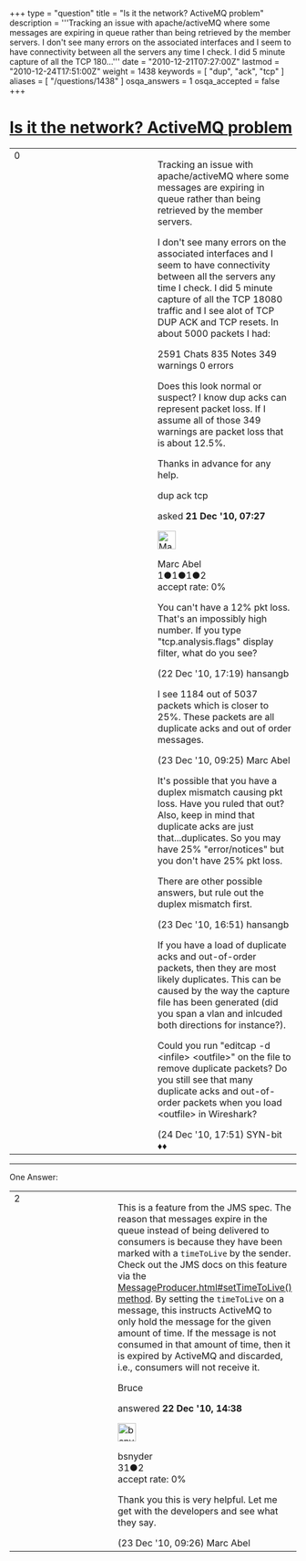 +++
type = "question"
title = "Is it the network? ActiveMQ problem"
description = '''Tracking an issue with apache/activeMQ where some messages are expiring in queue rather than being retrieved by the member servers. I don&#x27;t see many errors on the associated interfaces and I seem to have connectivity between all the servers any time I check. I did 5 minute capture of all the TCP 180...'''
date = "2010-12-21T07:27:00Z"
lastmod = "2010-12-24T17:51:00Z"
weight = 1438
keywords = [ "dup", "ack", "tcp" ]
aliases = [ "/questions/1438" ]
osqa_answers = 1
osqa_accepted = false
+++

<div class="headNormal">

# [Is it the network? ActiveMQ problem](/questions/1438/is-it-the-network-activemq-problem)

</div>

<div id="main-body">

<div id="askform">

<table id="question-table" style="width:100%;"><colgroup><col style="width: 50%" /><col style="width: 50%" /></colgroup><tbody><tr class="odd"><td style="width: 30px; vertical-align: top"><div class="vote-buttons"><span id="post-1438-upvote" class="ajax-command post-vote up" rel="nofollow" title="I like this post (click again to cancel)"> </span><div id="post-1438-score" class="post-score" title="current number of votes">0</div><span id="post-1438-downvote" class="ajax-command post-vote down" rel="nofollow" title="I dont like this post (click again to cancel)"> </span> <span id="favorite-mark" class="ajax-command favorite-mark" rel="nofollow" title="mark/unmark this question as favorite (click again to cancel)"> </span><div id="favorite-count" class="favorite-count"></div></div></td><td><div id="item-right"><div class="question-body"><p>Tracking an issue with apache/activeMQ where some messages are expiring in queue rather than being retrieved by the member servers.</p><p>I don't see many errors on the associated interfaces and I seem to have connectivity between all the servers any time I check. I did 5 minute capture of all the TCP 18080 traffic and I see alot of TCP DUP ACK and TCP resets. In about 5000 packets I had:</p><p>2591 Chats 835 Notes 349 warnings 0 errors</p><p>Does this look normal or suspect? I know dup acks can represent packet loss. If I assume all of those 349 warnings are packet loss that is about 12.5%.</p><p>Thanks in advance for any help.</p></div><div id="question-tags" class="tags-container tags"><span class="post-tag tag-link-dup" rel="tag" title="see questions tagged &#39;dup&#39;">dup</span> <span class="post-tag tag-link-ack" rel="tag" title="see questions tagged &#39;ack&#39;">ack</span> <span class="post-tag tag-link-tcp" rel="tag" title="see questions tagged &#39;tcp&#39;">tcp</span></div><div id="question-controls" class="post-controls"></div><div class="post-update-info-container"><div class="post-update-info post-update-info-user"><p>asked <strong>21 Dec '10, 07:27</strong></p><img src="https://secure.gravatar.com/avatar/2289fa3718446717043ac8721eada546?s=32&amp;d=identicon&amp;r=g" class="gravatar" width="32" height="32" alt="Marc%20Abel&#39;s gravatar image" /><p><span>Marc Abel</span><br />
<span class="score" title="1 reputation points">1</span><span title="1 badges"><span class="badge1">●</span><span class="badgecount">1</span></span><span title="1 badges"><span class="silver">●</span><span class="badgecount">1</span></span><span title="2 badges"><span class="bronze">●</span><span class="badgecount">2</span></span><br />
<span class="accept_rate" title="Rate of the user&#39;s accepted answers">accept rate:</span> <span title="Marc Abel has no accepted answers">0%</span></p></div></div><div id="comments-container-1438" class="comments-container"><span id="1463"></span><div id="comment-1463" class="comment"><div id="post-1463-score" class="comment-score"></div><div class="comment-text"><p>You can't have a 12% pkt loss. That's an impossibly high number. If you type "tcp.analysis.flags" display filter, what do you see?</p></div><div id="comment-1463-info" class="comment-info"><span class="comment-age">(22 Dec '10, 17:19)</span> <span class="comment-user userinfo">hansangb</span></div></div><span id="1471"></span><div id="comment-1471" class="comment"><div id="post-1471-score" class="comment-score"></div><div class="comment-text"><p>I see 1184 out of 5037 packets which is closer to 25%. These packets are all duplicate acks and out of order messages.</p></div><div id="comment-1471-info" class="comment-info"><span class="comment-age">(23 Dec '10, 09:25)</span> <span class="comment-user userinfo">Marc Abel</span></div></div><span id="1474"></span><div id="comment-1474" class="comment"><div id="post-1474-score" class="comment-score"></div><div class="comment-text"><p>It's possible that you have a duplex mismatch causing pkt loss. Have you ruled that out? Also, keep in mind that duplicate acks are just that...duplicates. So you may have 25% "error/notices" but you don't have 25% pkt loss.</p><p>There are other possible answers, but rule out the duplex mismatch first.</p></div><div id="comment-1474-info" class="comment-info"><span class="comment-age">(23 Dec '10, 16:51)</span> <span class="comment-user userinfo">hansangb</span></div></div><span id="1480"></span><div id="comment-1480" class="comment"><div id="post-1480-score" class="comment-score"></div><div class="comment-text"><p>If you have a load of duplicate acks and out-of-order packets, then they are most likely duplicates. This can be caused by the way the capture file has been generated (did you span a vlan and inlcuded both directions for instance?).</p><p>Could you run "editcap -d &lt;infile&gt; &lt;outfile&gt;" on the file to remove duplicate packets? Do you still see that many duplicate acks and out-of-order packets when you load &lt;outfile&gt; in Wireshark?</p></div><div id="comment-1480-info" class="comment-info"><span class="comment-age">(24 Dec '10, 17:51)</span> <span class="comment-user userinfo">SYN-bit ♦♦</span></div></div></div><div id="comment-tools-1438" class="comment-tools"></div><div class="clear"></div><div id="comment-1438-form-container" class="comment-form-container"></div><div class="clear"></div></div></td></tr></tbody></table>

------------------------------------------------------------------------

<div class="tabBar">

<span id="sort-top"></span>

<div class="headQuestions">

One Answer:

</div>

</div>

<span id="1458"></span>

<div id="answer-container-1458" class="answer">

<table style="width:100%;"><colgroup><col style="width: 50%" /><col style="width: 50%" /></colgroup><tbody><tr class="odd"><td style="width: 30px; vertical-align: top"><div class="vote-buttons"><span id="post-1458-upvote" class="ajax-command post-vote up" rel="nofollow" title="I like this post (click again to cancel)"> </span><div id="post-1458-score" class="post-score" title="current number of votes">2</div><span id="post-1458-downvote" class="ajax-command post-vote down" rel="nofollow" title="I dont like this post (click again to cancel)"> </span></div></td><td><div class="item-right"><div class="answer-body"><p>This is a feature from the JMS spec. The reason that messages expire in the queue instead of being delivered to consumers is because they have been marked with a <code>timeToLive</code> by the sender. Check out the JMS docs on this feature via the <a href="http://download.oracle.com/javaee/6/api/javax/jms/MessageProducer.html#setTimeToLive(long)">MessageProducer.html#setTimeToLive() method</a>. By setting the <code>timeToLive</code> on a message, this instructs ActiveMQ to only hold the message for the given amount of time. If the message is not consumed in that amount of time, then it is expired by ActiveMQ and discarded, i.e., consumers will not receive it.</p><p>Bruce</p></div><div class="answer-controls post-controls"></div><div class="post-update-info-container"><div class="post-update-info post-update-info-user"><p>answered <strong>22 Dec '10, 14:38</strong></p><img src="https://secure.gravatar.com/avatar/6628a1d00769000acdd5a67686723820?s=32&amp;d=identicon&amp;r=g" class="gravatar" width="32" height="32" alt="bsnyder&#39;s gravatar image" /><p><span>bsnyder</span><br />
<span class="score" title="31 reputation points">31</span><span title="2 badges"><span class="bronze">●</span><span class="badgecount">2</span></span><br />
<span class="accept_rate" title="Rate of the user&#39;s accepted answers">accept rate:</span> <span title="bsnyder has no accepted answers">0%</span></p></div></div><div id="comments-container-1458" class="comments-container"><span id="1472"></span><div id="comment-1472" class="comment"><div id="post-1472-score" class="comment-score"></div><div class="comment-text"><p>Thank you this is very helpful. Let me get with the developers and see what they say.</p></div><div id="comment-1472-info" class="comment-info"><span class="comment-age">(23 Dec '10, 09:26)</span> <span class="comment-user userinfo">Marc Abel</span></div></div></div><div id="comment-tools-1458" class="comment-tools"></div><div class="clear"></div><div id="comment-1458-form-container" class="comment-form-container"></div><div class="clear"></div></div></td></tr></tbody></table>

</div>

<div class="paginator-container-left">

</div>

</div>

</div>

